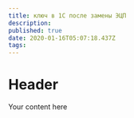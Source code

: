 ```yaml
---
title: ключ в 1С после замены ЭЦП
description: 
published: true
date: 2020-01-16T05:07:18.437Z
tags: 
---
```


# Header
Your content here